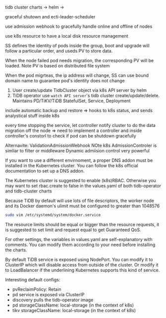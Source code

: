 tidb cluster charts -> helm -> 

graceful shutown and ecti-leader-scheduler

use admission webhook to gracefully handle online and offline of nodes

use k8s resource to have a local disk resource management

SS defines the identity of pods inside the group, boot and upgrade will follow a particular order, and useds PV to store data.

When the node failed pod needs migration, the corresponding PV will be loaded. Note PV is based on distributed file system

When the pod migrteas, the ip address will change, SS can use bound domain name to guarantee pod's identity does not change

1. User create/update TidbCluster object via k8s API server by helm
2. TiDB operator use `watch API server`'s tidb cluster create/update/delete. Maintains PD/TiKV/TiDB StatefulSet, Service, Deployment
 
include automatic backup and restore => hooks to k8s status, and sends analystical stuff inside k8s

every time stopping the service, let controller notify cluster to do the data migration off the node => need to implement a controller and inside controller's constorl to check if pod can be shutdown gracefully

Alternavite: ValidationAdmissionWebhook NOte k8s AdmissionControler is simliar to filter or middleware
Dynamic admiision control very powerful

If you want to use a different envirnoment, a proper DNS addon must be installed in the Kubernetes cluster. You can follow the k8s official documentation to set up a DNS addon.

The Kubernetes cluster is suggested to enable (k8s)RBAC. Otherwise you may want to set rbac.create to false in the values.yaml of both tidb-operator and tidb-cluster charts

Because TiDB by default will use lots of file descriptors, the worker node and its Docker daemon's ulimit must be configured to greater than 1048576

```bash
sudo vim /etc/systemd/system/docker.service
```

The resource limits should be equal or bigger than the resource requests, it is suggested to set limit and request equal to get Guaranteed QoS.

For other settings, the variables in values.yaml are self-explanatory with comments. You can modify them according to your need before installing the charts.

By default TiDB service is exposed using NodePort. You can modify it to ClusterIP which will disable access from outside of the cluster. Or modify it to LoadBalancer if the underlining Kubernetes supports this kind of service.


Interesting default configs:
* pvReclaimPolicy: Retain
* pd service is exposed via ClusterIP
* discovery pulls the tidb-operator image
* pd storageClassName: local-storage (in the context of k8s)
* tikv storageClassName: local-storage (in the context of k8s)
